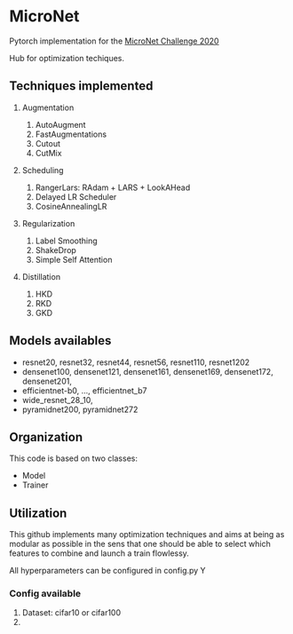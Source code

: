 # MicroNet
Pytorch implementation for the [MicroNet Challenge 2020](https://micronet-challenge.github.io/)

Hub for optimization techiques.

## Techniques implemented

1. Augmentation
    1. AutoAugment
    2. FastAugmentations
    3. Cutout
    4. CutMix

2. Scheduling
    1. RangerLars: RAdam + LARS + LookAHead
    2. Delayed LR Scheduler
    3. CosineAnnealingLR

3. Regularization
    1. Label Smoothing
    2. ShakeDrop
    3. Simple Self Attention

4. Distillation
    1. HKD
    2. RKD
    3. GKD

## Models availables

* resnet20, resnet32, resnet44, resnet56, resnet110, resnet1202
* densenet100, densenet121, densenet161, densenet169, densenet172, densenet201, 
* efficientnet-b0, ..., efficientnet_b7
* wide_resnet_28_10,
* pyramidnet200, pyramidnet272


## Organization

This code is based on two classes:
* Model
* Trainer



## Utilization

This github implements many optimization techniques and aims at being as modular as possible in the sens that one should be able to select which features to combine and launch a train flowlessy.

All hyperparameters can be configured in config.py
Y

### Config available

1. Dataset: cifar10 or cifar100
2. 


